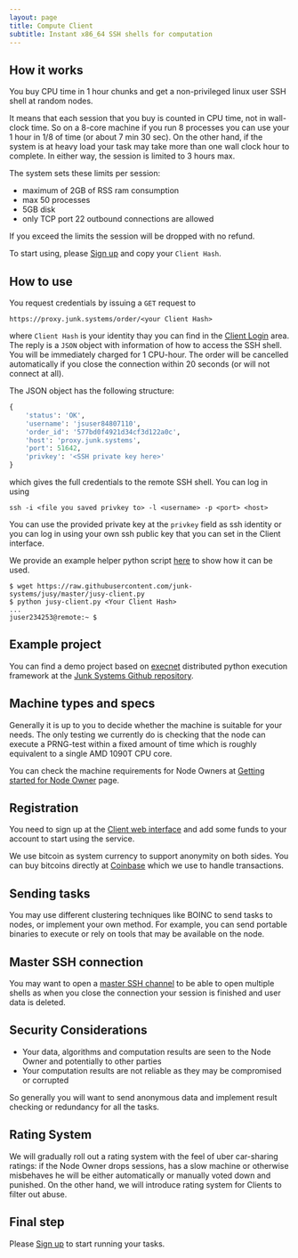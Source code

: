 ```yaml
---
layout: page
title: Compute Client
subtitle: Instant x86_64 SSH shells for computation 
---
```


## How it works

You buy CPU time in 1 hour chunks and get a non-privileged linux user SSH shell at random nodes. 

It means that each session that you buy is counted in CPU time, not in wall-clock time. So on a 8-core machine if you run 8 processes you can use your 1 hour in 1/8 of time (or about 7 min 30 sec). On the other hand, if the system is at heavy load your task may take more than one wall clock hour to complete. In either way, the session is limited to 3 hours max.

The system sets these limits per session:

- maximum of 2GB of RSS ram consumption
- max 50 processes
- 5GB disk
- only TCP port 22 outbound connections are allowed

If you exceed the limits the session will be dropped with no refund.

To start using, please [Sign up](https://junk.systems/client/) and copy your `Client Hash`.

## How to use

You request credentials by issuing a `GET` request to 

~~~
https://proxy.junk.systems/order/<your Client Hash>
~~~

where `Client Hash` is your identity thay you can find in the [Client Login](https://junk.systems/client/) area. The reply is a `JSON` object with information of how to access the SSH shell. You will be immediately charged for 1 CPU-hour. The order will be cancelled automatically if you close the connection within 20 seconds (or will not connect at all).

The JSON object has the following structure: 

```python
{
    'status': 'OK', 
    'username': 'jsuser84807110', 
    'order_id': '577bd0f4921d34cf3d122a0c', 
    'host': 'proxy.junk.systems', 
    'port': 51642, 
    'privkey': '<SSH private key here>'
}
```

which gives the full credentials to the remote SSH shell. You can log in using 

~~~
ssh -i <file you saved privkey to> -l <username> -p <port> <host>
~~~

You can use the provided private key at the `privkey` field as ssh identity or you can log in using your own ssh public key that you can set in the Client interface.

We provide an example helper python script [here](https://github.com/junk-systems/jusy/blob/master/jusy-client.py) to show how it can be used.

~~~
$ wget https://raw.githubusercontent.com/junk-systems/jusy/master/jusy-client.py
$ python jusy-client.py <Your Client Hash>
...
juser234253@remote:~ $
~~~

## Example project

You can find a demo project based on [execnet](http://codespeak.net/execnet/index.html) distributed python execution framework at the [Junk Systems Github repository](https://github.com/junk-systems/jusy).

## Machine types and specs

Generally it is up to you to decide whether the machine is suitable for your needs. The only testing we currently do is checking that the node can execute a PRNG-test within a fixed amount of time which is roughly equivalent to a single AMD 1090T CPU core.

You can check the machine requirements for Node Owners at [Getting started for Node Owner](/nodeowner) page.

## Registration

You need to sign up at the [Client web interface](/client) and add some funds to your account to start using the service.

We use bitcoin as system currency to support anonymity on both sides. You can buy bitcoins directly at [Coinbase](https://www.coinbase.com) which we use to handle transactions.

## Sending tasks

You may use different clustering techniques like BOINC to send tasks to nodes, or implement your own method. For example, you can send portable binaries to execute or rely on tools that may be available on the node.

## Master SSH connection 

You may want to open a [master SSH channel](http://unix.stackexchange.com/questions/33557/using-an-already-established-ssh-channel) to be able to open multiple shells as when you close the connection your session is finished and user data is deleted.

## Security Considerations

- Your data, algorithms and computation results are seen to the Node Owner and potentially to other parties
- Your computation results are not reliable as they may be compromised or corrupted

So generally you will want to send anonymous data and implement result checking or redundancy for all the tasks.

## Rating System

We will gradually roll out a rating system with the feel of uber car-sharing ratings: if the Node Owner drops sessions, has a slow machine or otherwise misbehaves he will be either automatically or manually voted down and punished. On the other hand, we will introduce rating system for Clients to filter out abuse.

## Final step

Please [Sign up](https://junk.systems/client/) to start running your tasks.
